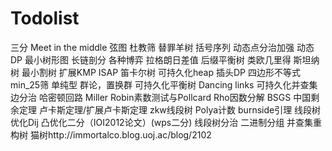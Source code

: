 # Todolist
三分
Meet in the middle
弦图
杜教筛
替罪羊树
括号序列
动态点分治加强
动态DP
最小树形图
长链剖分
各种博弈
拉格朗日差值
后缀平衡树
类欧几里得
斯坦纳树
最小割树
扩展KMP
ISAP
笛卡尔树
可持久化heap
插头DP
四边形不等式
min_25筛
单纯型
群论，置换群
可持久化平衡树
Dancing links
可持久化并查集
边分治
哈密顿回路
Miller Robin素数测试与Pollcard Rho因数分解
BSGS
中国剩余定理
卢卡斯定理/扩展卢卡斯定理
zkw线段树
Polya计数
burnside引理
线段树优化Dij
凸优化二分（IOI2012论文）(wps二分)
线段树分治
二进制分组
并查集重构树
猫树http://immortalco.blog.uoj.ac/blog/2102